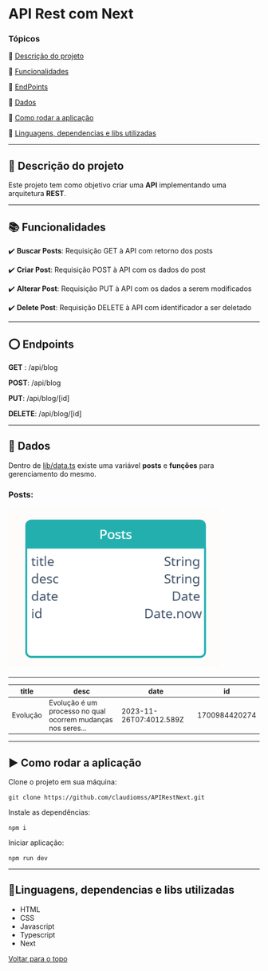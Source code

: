 

<a id="0"></a>
# API Rest com Next

### Tópicos 

:small_blue_diamond: [Descrição do projeto](#1)

:small_blue_diamond: [Funcionalidades](#2)

:small_blue_diamond: [EndPoints](#3)

:small_blue_diamond: [Dados](#4)

:small_blue_diamond: [Como rodar a aplicação](#5)

:small_blue_diamond: [Linguagens, dependencias e libs utilizadas](#6)

---

<a id="1"></a>
##  :memo: Descrição do projeto 

Este projeto tem como objetivo criar uma **API** implementando uma arquitetura **REST**.

---

<a id="2"></a>
##  :books: Funcionalidades

:heavy_check_mark: **Buscar Posts**: Requisição GET à API com retorno dos posts

:heavy_check_mark: **Criar Post**: Requisição POST à API com os dados do post

:heavy_check_mark: **Alterar Post**: Requisição PUT à API com os dados a serem modificados

:heavy_check_mark: **Delete Post**: Requisição DELETE à API com identificador a ser deletado

---

<a id="3"></a>
##  :o: Endpoints

 **GET** : /api/blog
 
 **POST**: /api/blog
 
 **PUT**: /api/blog/[id]
 
 **DELETE**: /api/blog/[id]

---

<a id="4"></a>
##  :floppy_disk: Dados

Dentro de [lib/data.ts](https://github.com/claudiomss/APIRestNext/blob/master/lib/data.ts) existe uma variável **posts** e **funções** para gerenciamento do mesmo. 

### Posts: 

![ddd](https://github.com/claudiomss/APIRestNext/blob/master/screenshot/data.png?raw=true)

---
|title|desc|date|id|
| -------- |-------- |-------- |--------
|Evolução |Evolução é um processo no qual ocorrem mudanças nos seres...|2023-11-26T07:4012.589Z|1700984420274|


---

<a id="5"></a>
##  :arrow_forward: Como rodar a aplicação 

Clone o projeto em sua máquina: 

```
git clone https://github.com/claudiomss/APIRestNext.git
```
Instale as dependências:

```
npm i
```
Iniciar aplicação:

```
npm run dev
```

---

<a id="6"></a>
##  :wrench:Linguagens, dependencias e libs utilizadas
- HTML
- CSS
- Javascript
- Typescript
- Next

[ Voltar para o topo](#0)
